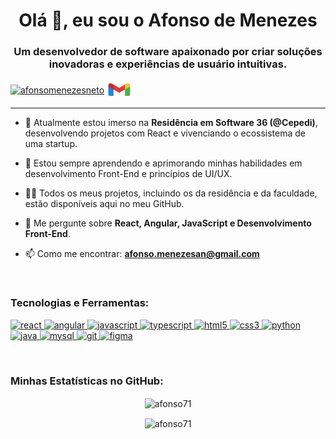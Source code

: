 <h1 align="center">Olá 👋, eu sou o Afonso de Menezes</h1>
<h3 align="center">Um desenvolvedor de software apaixonado por criar soluções inovadoras e experiências de usuário intuitivas.</h3>

<p align="left"> <a href="https://www.linkedin.com/in/afonsomenezesneto/" target="blank"><img align="center" src="https://raw.githubusercontent.com/rahuldkjain/github-profile-readme-generator/master/src/images/icons/Social/linked-in-alt.svg" alt="afonsomenezesneto" height="30" width="40" /></a>
<a href="mailto:afonso.menezesan@gmail.com" target="blank"><img align="center" src="https://raw.githubusercontent.com/rahuldkjain/github-profile-readme-generator/master/src/images/icons/Social/gmail.svg" alt="afonso.menezesan@gmail.com" height="30" width="40" /></a>
</p>

---

-   🔭 Atualmente estou imerso na **Residência em Software 36 (@Cepedi)**, desenvolvendo projetos com React e vivenciando o ecossistema de uma startup.

-   🌱 Estou sempre aprendendo e aprimorando minhas habilidades em desenvolvimento Front-End e princípios de UI/UX.

-   👨‍💻 Todos os meus projetos, incluindo os da residência e da faculdade, estão disponíveis aqui no meu GitHub.

-   💬 Me pergunte sobre **React, Angular, JavaScript e Desenvolvimento Front-End**.

-   📫 Como me encontrar: **afonso.menezesan@gmail.com**

<br/>

<h3 align="left">Tecnologias e Ferramentas:</h3>
<p align="left">
  <a href="https://reactjs.org/" target="_blank" rel="noreferrer"> <img src="https://img.shields.io/badge/React-20232A?style=for-the-badge&logo=react&logoColor=61DAFB" alt="react"/> </a>
  <a href="https://angular.io" target="_blank" rel="noreferrer"> <img src="https://img.shields.io/badge/Angular-DD0031?style=for-the-badge&logo=angular&logoColor=white" alt="angular"/> </a>
  <a href="https://developer.mozilla.org/en-US/docs/Web/JavaScript" target="_blank" rel="noreferrer"> <img src="https://img.shields.io/badge/JavaScript-F7DF1E?style=for-the-badge&logo=javascript&logoColor=black" alt="javascript"/> </a>
  <a href="https://www.typescriptlang.org/" target="_blank" rel="noreferrer"> <img src="https://img.shields.io/badge/TypeScript-007ACC?style=for-the-badge&logo=typescript&logoColor=white" alt="typescript"/> </a>
  <a href="https://www.w3.org/html/" target="_blank" rel="noreferrer"> <img src="https://img.shields.io/badge/HTML5-E34F26?style=for-the-badge&logo=html5&logoColor=white" alt="html5"/> </a>
  <a href="https://www.w3schools.com/css/" target="_blank" rel="noreferrer"> <img src="https://img.shields.io/badge/CSS3-1572B6?style=for-the-badge&logo=css3&logoColor=white" alt="css3"/> </a>
  <a href="https://www.python.org" target="_blank" rel="noreferrer"> <img src="https://img.shields.io/badge/Python-3776AB?style=for-the-badge&logo=python&logoColor=white" alt="python"/> </a>
  <a href="https://www.java.com" target="_blank" rel="noreferrer"> <img src="https://img.shields.io/badge/Java-ED8B00?style=for-the-badge&logo=openjdk&logoColor=white" alt="java"/> </a>
  <a href="https://www.mysql.com/" target="_blank" rel="noreferrer"> <img src="https://img.shields.io/badge/MySQL-4479A1?style=for-the-badge&logo=mysql&logoColor=white" alt="mysql"/> </a>
  <a href="https://git-scm.com/" target="_blank" rel="noreferrer"> <img src="https://img.shields.io/badge/GIT-E44C30?style=for-the-badge&logo=git&logoColor=white" alt="git"/> </a>
  <a href="https://www.figma.com/" target="_blank" rel="noreferrer"> <img src="https://img.shields.io/badge/Figma-F24E1E?style=for-the-badge&logo=figma&logoColor=white" alt="figma"/> </a>
</p>

<br/>

<h3 align="left">Minhas Estatísticas no GitHub:</h3>
<p align="center">
  <img align="center" src="https://github-readme-stats.vercel.app/api/top-langs?username=afonso71&show_icons=true&locale=pt-br&layout=compact&theme=dracula" alt="afonso71" />
</p>
<p align="center">
  <img align="center" src="https://github-readme-stats.vercel.app/api?username=afonso71&show_icons=true&locale=pt-br&theme=dracula" alt="afonso71" />
</p>
